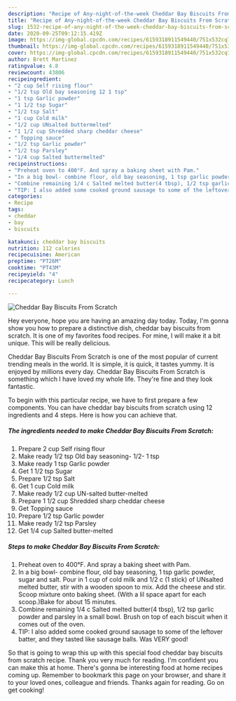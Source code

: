 ```yaml
---
description: "Recipe of Any-night-of-the-week Cheddar Bay Biscuits From Scratch"
title: "Recipe of Any-night-of-the-week Cheddar Bay Biscuits From Scratch"
slug: 1532-recipe-of-any-night-of-the-week-cheddar-bay-biscuits-from-scratch
date: 2020-09-25T09:12:15.419Z
image: https://img-global.cpcdn.com/recipes/6159318911549440/751x532cq70/cheddar-bay-biscuits-from-scratch-recipe-main-photo.jpg
thumbnail: https://img-global.cpcdn.com/recipes/6159318911549440/751x532cq70/cheddar-bay-biscuits-from-scratch-recipe-main-photo.jpg
cover: https://img-global.cpcdn.com/recipes/6159318911549440/751x532cq70/cheddar-bay-biscuits-from-scratch-recipe-main-photo.jpg
author: Brett Martinez
ratingvalue: 4.8
reviewcount: 43806
recipeingredient:
- "2 cup Self rising flour"
- "1/2 tsp Old bay seasoning 12 1 tsp"
- "1 tsp Garlic powder"
- "1 1/2 tsp Sugar"
- "1/2 tsp Salt"
- "1 cup Cold milk"
- "1/2 cup UNsalted buttermelted"
- "1 1/2 cup Shredded sharp cheddar cheese"
- " Topping sauce"
- "1/2 tsp Garlic powder"
- "1/2 tsp Parsley"
- "1/4 cup Salted buttermelted"
recipeinstructions:
- "Preheat oven to 400°F. And spray a baking sheet with Pam."
- "In a big bowl- combine flour, old bay seasoning, 1 tsp garlic powder, sugar and salt. Pour in 1 cup of cold milk and 1/2 c (1 stick) of UNsalted melted butter, stir with a wooden spoon to mix. Add the cheese and stir. Scoop mixture onto baking sheet. (With a lil space apart for each scoop.)Bake for about 15 minutes."
- "Combine remaining 1/4 c Salted melted butter(4 tbsp), 1/2 tsp garlic powder and parsley in a small bowl. Brush on top of each biscuit when it comes out of the oven."
- "TIP: I also added some cooked ground sausage to some of the leftover batter, and they tasted like sausage balls. Was VERY good!"
categories:
- Recipe
tags:
- cheddar
- bay
- biscuits

katakunci: cheddar bay biscuits 
nutrition: 112 calories
recipecuisine: American
preptime: "PT26M"
cooktime: "PT43M"
recipeyield: "4"
recipecategory: Lunch

---
```



![Cheddar Bay Biscuits From Scratch](https://img-global.cpcdn.com/recipes/6159318911549440/751x532cq70/cheddar-bay-biscuits-from-scratch-recipe-main-photo.jpg)

Hey everyone, hope you are having an amazing day today. Today, I'm gonna show you how to prepare a distinctive dish, cheddar bay biscuits from scratch. It is one of my favorites food recipes. For mine, I will make it a bit unique. This will be really delicious.



Cheddar Bay Biscuits From Scratch is one of the most popular of current trending meals in the world. It is simple, it is quick, it tastes yummy. It is enjoyed by millions every day. Cheddar Bay Biscuits From Scratch is something which I have loved my whole life. They're fine and they look fantastic.


To begin with this particular recipe, we have to first prepare a few components. You can have cheddar bay biscuits from scratch using 12 ingredients and 4 steps. Here is how you can achieve that.

<!--inarticleads1-->

##### The ingredients needed to make Cheddar Bay Biscuits From Scratch:

1. Prepare 2 cup Self rising flour
1. Make ready 1/2 tsp Old bay seasoning- 1/2- 1 tsp
1. Make ready 1 tsp Garlic powder
1. Get 1 1/2 tsp Sugar
1. Prepare 1/2 tsp Salt
1. Get 1 cup Cold milk
1. Make ready 1/2 cup UN-salted butter-melted
1. Prepare 1 1/2 cup Shredded sharp cheddar cheese
1. Get  Topping sauce
1. Prepare 1/2 tsp Garlic powder
1. Make ready 1/2 tsp Parsley
1. Get 1/4 cup Salted butter-melted




<!--inarticleads2-->

##### Steps to make Cheddar Bay Biscuits From Scratch:

1. Preheat oven to 400°F. And spray a baking sheet with Pam.
1. In a big bowl- combine flour, old bay seasoning, 1 tsp garlic powder, sugar and salt. Pour in 1 cup of cold milk and 1/2 c (1 stick) of UNsalted melted butter, stir with a wooden spoon to mix. Add the cheese and stir. Scoop mixture onto baking sheet. (With a lil space apart for each scoop.)Bake for about 15 minutes.
1. Combine remaining 1/4 c Salted melted butter(4 tbsp), 1/2 tsp garlic powder and parsley in a small bowl. Brush on top of each biscuit when it comes out of the oven.
1. TIP: I also added some cooked ground sausage to some of the leftover batter, and they tasted like sausage balls. Was VERY good!




So that is going to wrap this up with this special food cheddar bay biscuits from scratch recipe. Thank you very much for reading. I'm confident you can make this at home. There's gonna be interesting food at home recipes coming up. Remember to bookmark this page on your browser, and share it to your loved ones, colleague and friends. Thanks again for reading. Go on get cooking!
